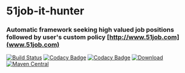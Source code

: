 # 51job-it-hunter
### Automatic framework seeking high valued job positions followed by user's custom policy [http://www.51job.com](www.51job.com) 

[![Build Status](https://travis-ci.org/frankdevhub/java.svg?branch=master)](https://travis-ci.org/frankdevhub/java)
[![Codacy Badge](https://api.codacy.com/project/badge/Grade/164fd518c314417e896b3de494ab75df)](https://www.codacy.com/app/frankdevhub/java?utm_source=github.com&amp;utm_medium=referral&amp;utm_content=frankdevhub/java&amp;utm_campaign=Badge_Grade)
[![Codacy Badge](https://api.codacy.com/project/badge/Coverage/164fd518c314417e896b3de494ab75df)](https://www.codacy.com/app/frankdevhub/java?utm_source=github.com&utm_medium=referral&utm_content=frankdevhub/java&utm_campaign=Badge_Coverage)
[![Download](https://api.bintray.com/packages/bintray/jcenter/com.frankdevhub%3Afrankdevhub-gson/images/download.svg)](https://bintray.com/bintray/jcenter/com.frankdevhub%3Afrankdevhub-gson/_latestVersion)
[![Maven Central](https://img.shields.io/maven-central/v/com.frankdevhub/frankdevhub-gson.svg)]()
